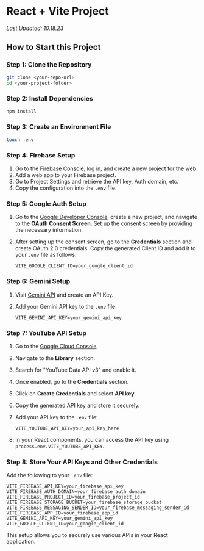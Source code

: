 # React + Vite Project
_Last Updated: 10.18.23_

## How to Start this Project

### Step 1: Clone the Repository

```bash
git clone <your-repo-url>
cd <your-project-folder>
```

### Step 2: Install Dependencies

```bash
npm install
```

### Step 3: Create an Environment File

```bash
touch .env
```


### Step 4: Firebase Setup

1. Go to the [Firebase Console](https://console.firebase.google.com/), log in, and create a new project for the web.
2. Add a web app to your Firebase project.
3. Go to Project Settings and retrieve the API key, Auth domain, etc.
4. Copy the configuration into the `.env` file.

### Step 5: Google Auth Setup

1. Go to the [Google Developer Console](https://console.developers.google.com/), create a new project, and navigate to the **OAuth Consent Screen**. Set up the consent screen by providing the necessary information.
2. After setting up the consent screen, go to the **Credentials** section and create OAuth 2.0 credentials. Copy the generated Client ID and add it to your `.env` file as follows:

    ```env
    VITE_GOOGLE_CLIENT_ID=your_google_client_id
    ```

### Step 6: Gemini Setup

1. Visit [Gemini API](https://aistudio.google.com/) and create an API Key.
2. Add your Gemini API key to the `.env` file:

    ```env
    VITE_GEMINI_API_KEY=your_gemini_api_key
    ```

### Step 7: YouTube API Setup

1. Go to the [Google Cloud Console](https://console.cloud.google.com/).
2. Navigate to the **Library** section.
3. Search for "YouTube Data API v3" and enable it.
4. Once enabled, go to the **Credentials** section.
5. Click on **Create Credentials** and select **API key**.
6. Copy the generated API key and store it securely.
7. Add your API key to the `.env` file:

    ```env
    VITE_YOUTUBE_API_KEY=your_api_key_here
    ```

8. In your React components, you can access the API key using `process.env.VITE_YOUTUBE_API_KEY`.

### Step 8: Store Your API Keys and Other Credentials

Add the following to your `.env` file:

```env
VITE_FIREBASE_API_KEY=your_firebase_api_key
VITE_FIREBASE_AUTH_DOMAIN=your_firebase_auth_domain
VITE_FIREBASE_PROJECT_ID=your_firebase_project_id
VITE_FIREBASE_STORAGE_BUCKET=your_firebase_storage_bucket
VITE_FIREBASE_MESSAGING_SENDER_ID=your_firebase_messaging_sender_id
VITE_FIREBASE_APP_ID=your_firebase_app_id
VITE_GEMINI_API_KEY=your_gemini_api_key
VITE_GOOGLE_CLIENT_ID=your_google_client_id
```

This setup allows you to securely use various APIs in your React application.